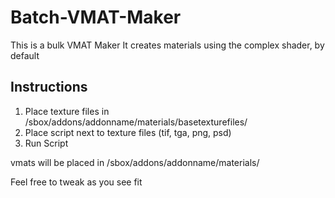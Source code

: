 # Batch-VMAT-Maker
 
This is a bulk VMAT Maker
It creates materials using the complex shader, by default


## Instructions
1. Place texture files in /sbox/addons/addonname/materials/basetexturefiles/
2. Place script next to texture files (tif, tga, png, psd)
3. Run Script

vmats will be placed in /sbox/addons/addonname/materials/

Feel free to tweak as you see fit

